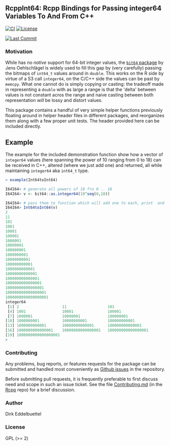 
## RcppInt64: Rcpp Bindings for Passing integer64 Variables To And From C++

[![CI](https://github.com/eddelbuettel/rcppint64/workflows/ci/badge.svg)](https://github.com/eddelbuettel/rcppint64/actions?query=workflow%3Aci)
[![License](https://eddelbuettel.github.io/badges/GPL2+.svg)](https://www.gnu.org/licenses/gpl-2.0.html)
<!-- [![CRAN](https://www.r-pkg.org/badges/version/Rcppint64)](https://cran.r-project.org/package=Rcppint64) -->
<!-- [![Dependencies](https://tinyverse.netlify.com/badge/Rcppint64)](https://cran.r-project.org/package=Rcppint64) -->
[![Last Commit](https://img.shields.io/github/last-commit/eddelbuettel/rcppint64)](https://github.com/eddelbuettel/rcppint64)

### Motivation

While has no _native_ support for 64-bit integer values, the [`bit64`
package](https://cloud.r-project.org/web/packages/bit64/index.html) by Jens Oehlschlägel is widely
used to fill this gap by (very carefully) passing the bitmaps of `int64_t` values around in
`double`.  This works on the R side by virtue of a S3 call `integer64`, on the C/C++ side the values
can be past by `memcpy`.   What one cannot do is simply copying or casting: the tradeoff made in
representing a `double` with as large a range is that the 'delta' between values is not constant
acros the range and naive casting between both representation *will* be lossy and distort values.

This package contains a handful of very simple helper functions previously floating around in helper
header files in different packages, and reorganizes them along with a few proper unit tests.  The
header provided here can be included directly.

## Example

The example for the included demonstration function show how a vector of
`integer64` values (here spanning the power of 10 ranging from 0 to 18)
can be received in C++, altered (where we just add one) and returned, all
while maintaining `integer64` aka `int64_t` type.

```r
> example(Int64toInt64)

I64I64> # generate all powers of 10 fro 0 .. 18
I64I64> v <- bit64::as.integer64(10^seq(0,18))

I64I64> # pass them to function which will add one to each, print  and return
I64I64> Int64toInt64(v)
2
11
101
1001
10001
100001
1000001
10000001
100000001
1000000001
10000000001
100000000001
1000000000001
10000000000001
100000000000001
1000000000000001
10000000000000001
100000000000000001
1000000000000000001
integer64
 [1] 2                   11                  101
 [4] 1001                10001               100001
 [7] 1000001             10000001            100000001
[10] 1000000001          10000000001         100000000001
[13] 1000000000001       10000000000001      100000000000001
[16] 1000000000000001    10000000000000001   100000000000000001
[19] 1000000000000000001
>
```

### Contributing

Any problems, bug reports, or features requests for the package can be submitted and handled most
conveniently as [Github issues](https://github.com/eddelbuettel/rcppint64/issues) in the
repository.

Before submitting pull requests, it is frequently preferable to first discuss need and scope in such
an issue ticket.  See the file
[Contributing.md](https://github.com/RcppCore/Rcpp/blob/master/Contributing.md) (in the
[Rcpp](https://github.com/RcppCore/Rcpp) repo) for a brief discussion.

### Author

Dirk Eddelbuettel

### License

GPL (>= 2)
